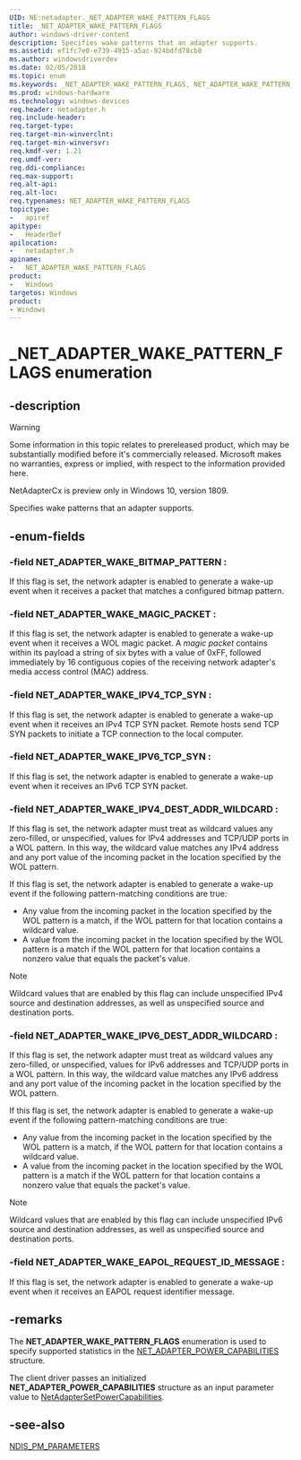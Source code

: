 ```yaml
---
UID: NE:netadapter._NET_ADAPTER_WAKE_PATTERN_FLAGS
title: _NET_ADAPTER_WAKE_PATTERN_FLAGS
author: windows-driver-content
description: Specifies wake patterns that an adapter supports.
ms.assetid: ef1fc7e0-e739-4915-a5ac-924bdfd78cb8
ms.author: windowsdriverdev
ms.date: 02/05/2018
ms.topic: enum
ms.keywords: _NET_ADAPTER_WAKE_PATTERN_FLAGS, NET_ADAPTER_WAKE_PATTERN_FLAGS, 
ms.prod: windows-hardware
ms.technology: windows-devices
req.header: netadapter.h
req.include-header:
req.target-type:
req.target-min-winverclnt:
req.target-min-winversvr:
req.kmdf-ver: 1.21
req.umdf-ver:
req.ddi-compliance:
req.max-support:
req.alt-api:
req.alt-loc:
req.typenames: NET_ADAPTER_WAKE_PATTERN_FLAGS
topictype: 
-	apiref
apitype: 
-	HeaderDef
apilocation: 
-	netadapter.h
apiname: 
-	NET_ADAPTER_WAKE_PATTERN_FLAGS
product:
-	Windows
targetos: Windows
product:
- Windows
---
```


# _NET_ADAPTER_WAKE_PATTERN_FLAGS enumeration

## -description

> [!WARNING]
> Some information in this topic relates to prereleased product, which may be substantially modified before it's commercially released. Microsoft makes no warranties, express or implied, with respect to the information provided here.
>
> NetAdapterCx is preview only in Windows 10, version 1809.

Specifies wake patterns that an adapter supports.

## -enum-fields

### -field NET_ADAPTER_WAKE_BITMAP_PATTERN : 
If this flag is set, the network adapter is enabled to generate a wake-up event when it receives a packet that matches a configured bitmap pattern.

### -field NET_ADAPTER_WAKE_MAGIC_PACKET : 
If this flag is set, the network adapter is enabled to generate a wake-up event when it receives a WOL magic packet. A *magic packet* contains within its payload a string of six bytes with a value of 0xFF, followed immediately by 16 contiguous copies of the receiving network adapter's media access control (MAC) address.

### -field NET_ADAPTER_WAKE_IPV4_TCP_SYN : 
If this flag is set, the network adapter is enabled to generate a wake-up event when it receives an IPv4 TCP SYN packet. Remote hosts send TCP SYN packets to initiate a TCP connection to the local computer.

### -field NET_ADAPTER_WAKE_IPV6_TCP_SYN : 
If this flag is set, the network adapter is enabled to generate a wake-up event when it receives an IPv6 TCP SYN packet.

### -field NET_ADAPTER_WAKE_IPV4_DEST_ADDR_WILDCARD : 
If this flag is set, the network adapter must treat as wildcard values any zero-filled, or unspecified, values for IPv4 addresses and TCP/UDP ports in a WOL pattern. In this way, the wildcard value matches any IPv4 address and any port value of the incoming packet in the location specified by the WOL pattern.

If this flag is set, the network adapter is enabled to generate a wake-up event if the following pattern-matching conditions are true:

- Any value from the incoming packet in the location specified by the WOL pattern is a match, if the WOL pattern for that location contains a wildcard value.
- A value from the incoming packet in the location specified by the WOL pattern is a match if the WOL pattern for that location contains a nonzero value that equals the packet's value.

> [!NOTE]
> Wildcard values that are enabled by this flag can include unspecified IPv4 source and destination addresses, as well as unspecified source and destination ports.

### -field NET_ADAPTER_WAKE_IPV6_DEST_ADDR_WILDCARD : 
If this flag is set, the network adapter must treat as wildcard values any zero-filled, or unspecified, values for IPv6 addresses and TCP/UDP ports in a WOL pattern. In this way, the wildcard value matches any IPv6 address and any port value of the incoming packet in the location specified by the WOL pattern.

If this flag is set, the network adapter is enabled to generate a wake-up event if the following pattern-matching conditions are true:

- Any value from the incoming packet in the location specified by the WOL pattern is a match, if the WOL pattern for that location contains a wildcard value.
- A value from the incoming packet in the location specified by the WOL pattern is a match if the WOL pattern for that location contains a nonzero value that equals the packet's value.

> [!NOTE]
> Wildcard values that are enabled by this flag can include unspecified IPv6 source and destination addresses, as well as unspecified source and destination ports.

### -field NET_ADAPTER_WAKE_EAPOL_REQUEST_ID_MESSAGE : 
If this flag is set, the network adapter is enabled to generate a wake-up event when it receives an EAPOL request identifier message.


## -remarks

The **NET_ADAPTER_WAKE_PATTERN_FLAGS** enumeration is used to specify supported statistics in the [NET_ADAPTER_POWER_CAPABILITIES](ns-netadapter-_net_adapter_power_capabilities.md) structure.

The client driver passes an initialized **NET_ADAPTER_POWER_CAPABILITIES** structure as an input parameter value to [NetAdapterSetPowerCapabilities](nf-netadapter-netadaptersetpowercapabilities.md).



## -see-also

[NDIS_PM_PARAMETERS](../ntddndis/ns-ntddndis-_ndis_pm_parameters.md)